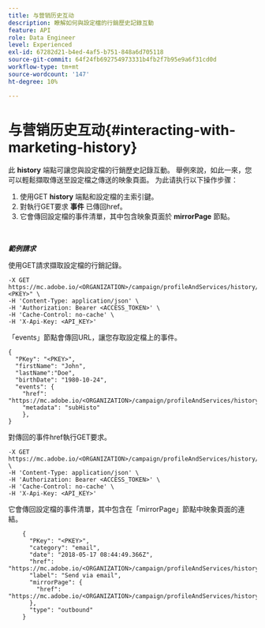 ```yaml
---
title: 与营销历史互动
description: 瞭解如何與設定檔的行銷歷史記錄互動
feature: API
role: Data Engineer
level: Experienced
exl-id: 67282d21-b4ed-4af5-b751-848a6d705118
source-git-commit: 64f24fb692754973331b4fb2f7b95e9a6f31cd0d
workflow-type: tm+mt
source-wordcount: '147'
ht-degree: 10%

---
```


# 与营销历史互动{#interacting-with-marketing-history}

此 **history** 端點可讓您與設定檔的行銷歷史記錄互動。
舉例來說，如此一來，您可以輕鬆擷取傳送至設定檔之傳送的映象頁面。 为此请执行以下操作步骤：

1. 使用GET **history** 端點和設定檔的主索引鍵。
1. 對執行GET要求 **事件** 已傳回href。
1. 它會傳回設定檔的事件清單，其中包含映象頁面於 **mirrorPage** 節點。

<br/>

***範例請求***

使用GET請求擷取設定檔的行銷記錄。

```
-X GET https://mc.adobe.io/<ORGANIZATION>/campaign/profileAndServices/history/"<PKEY>" \
-H 'Content-Type: application/json' \
-H 'Authorization: Bearer <ACCESS_TOKEN>' \
-H 'Cache-Control: no-cache' \
-H 'X-Api-Key: <API_KEY>'
```

「events」節點會傳回URL，讓您存取設定檔上的事件。

```
{
  "PKey": "<PKEY>",
  "firstName": "John",
  "lastName":"Doe",
  "birthDate": "1980-10-24",
  "events": {
    "href": "https://mc.adobe.io/<ORGANIZATION>/campaign/profileAndServices/history/<PKEY>/events/",
    "metadata": "subHisto"
    },
}
```

對傳回的事件href執行GET要求。

```
-X GET https://mc.adobe.io/<ORGANIZATION>/campaign/profileAndServices/history/<PKEY>/events \
-H 'Content-Type: application/json' \
-H 'Authorization: Bearer <ACCESS_TOKEN>' \
-H 'Cache-Control: no-cache' \
-H 'X-Api-Key: <API_KEY>'
```

它會傳回設定檔的事件清單，其中包含在「mirrorPage」節點中映象頁面的連結。

```
    {
      "PKey": "<PKEY>",
      "category": "email",
      "date": "2018-05-17 08:44:49.366Z",
      "href": "https://mc.adobe.io/<ORGANIZATION>/campaign/profileAndServices/history/<PKEY>/events/<PKEY>",
      "label": "Send via email",
      "mirrorPage": {
        "href": "https://mc.adobe.io/<ORGANIZATION>/campaign/profileAndServices/history/<PKEY>/events/<PKEY>/mirrorPage/"
      },
      "type": "outbound"
    }
```
